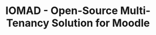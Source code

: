 ---
draft: false
title: "IOMAD - Open-Source Multi-Tenancy Solution for Moodle"
content:
  id: iomad
  name: IOMAD
  website: https://www.iomad.org/
  short_description: "IOMAD is an open-source multi-tenancy platform for Moodle, offering scalable solutions for businesses and educational institutions with features like enhanced reporting, course management, and administrative control."
---